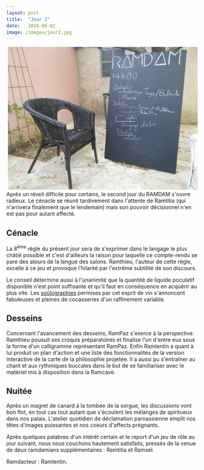```yaml
---
layout: post
title:  "Jour 2"
date:   2016-08-02
image: /images/jour2.jpg
---
```


<div style="float:right; max-width: 500px;"><img src="/images/jour2.jpg" style="max-width: 500px"></div>
Après un réveil difficile pour certains, le second jour du RAMDAM s'ouvre radieux.
Le cénacle se réunit tardivement dans l'attente de Ramtitia (qui n'arrivera finalement que le lendemain) mais son pouvoir décisionnel n'en est pas pour autant affecté.

## Cénacle
La 8<sup>ème</sup> règle du présent jour sera de s'exprimer dans le langage le plus châtié possible et c'est d'ailleurs la raison pour laquelle ce compte-rendu se pare des atours de la langue des salons. Ramthieu, l'auteur de cette règle, excelle à ce jeu et provoque l'hilarité par l'extrême subtilité de son discours.

Le conseil détermine aussi à l'unanimité que la quantité de liquide poculatif disponible n'est point suffisante et qu'il faut en conséquence en acquérir au plus vite. Les [soûlographies](https://fr.wiktionary.org/wiki/so%C3%BBlographie) permises par cet esprit de vin s'annoncent fabuleuses et pleines de cocasseries d'un raffinement variable.

## Desseins
Concernant l'avancement des desseins, RamPaz s'exerce à la perspective. Ramthieu pousuit ses croquis préparatoires et finalise l'un d'entre eux sous la forme d'un calligramme représentant RamPaz. Enfin Ramlentin a quant à lui produit un plan d'action et une liste des fonctionnalités de la version interactive de la carte de la philosophie projetée. Il a aussi pu s'entraîner au chant et aux rythmiques buccales dans le but de se familiariser avec le matériel mis à disposition dans la Ramcave.

## Nuitée
Après un magret de canard à la tombée de la sorgue, les discussions vont bon flot, en tout cas tout autant que s'écoulent les mélanges de spiritueux dans nos palais. L'atelier quotidien de déclamation parnassienne emplit nos  têtes d'images puissantes et nos coeurs d'affects prégnants.

Après quelques palabres d'un intérêt certain et le report d'un jeu de rôle au jour suivant, nous nous couchons hautement satisfaits, pressés de la venue de deux ramdamians supplémentaires : Ramtitia et Ramxel.

Ramdacteur : Ramlentin.

